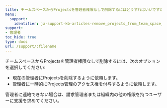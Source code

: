 ```yaml
---
title: チームスペースからProjectsを管理者権限なしで削除するにはどうすればいいですか？
menu:
  support:
    identifier: ja-support-kb-articles-remove_projects_from_team_space_without_admin_privileges
support:
- 管理者
toc_hide: true
type: docs
url: /support/:filename
---
```


チームスペースからProjectsを管理者権限なしで削除するには、次のオプションを選択してください:

- 現在の管理者にProjectsを削除するように依頼します。
- 管理者に一時的にProjects管理のアクセス権を付与するように依頼します。

管理者に連絡できない場合は、請求管理者または組織内の他の権限を持つユーザーに支援を求めてください。